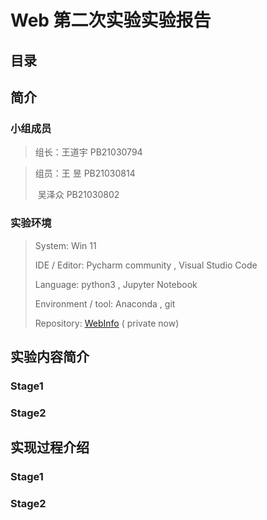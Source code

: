 # Web 第二次实验实验报告

## 目录



## 简介

### 小组成员

> 组长：王道宇  PB21030794

>  组员：王   昱  PB21030814
>
>  ​          吴泽众  PB21030802

### 实验环境

> System:  Win 11 
>
> IDE / Editor:  Pycharm community ,  Visual Studio Code
>
> Language:  python3 ,  Jupyter Notebook
>
> Environment / tool:  Anaconda ,  git
>
> Repository:  [WebInfo](https://github.com/Melmaphother/WebInfo)    ( private now)

## 实验内容简介

### **Stage1**

### **Stage2**

## 实现过程介绍

### **Stage1**

### **Stage2**

